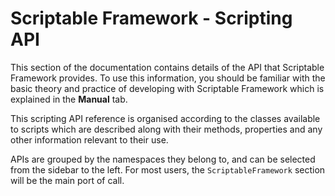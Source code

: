 # Scriptable Framework - Scripting API
This section of the documentation contains details of the API that Scriptable Framework provides. To use this information, you should be familiar with the basic theory and practice of developing with Scriptable Framework which is explained in the **Manual** tab.

This scripting API reference is organised according to the classes available to scripts which are described along with their methods, properties and any other information relevant to their use.

APIs are grouped by the namespaces they belong to, and can be selected from the sidebar to the left. For most users, the `ScriptableFramework` section will be the main port of call.
